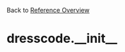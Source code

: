
Back to [Reference Overview](https://github.com/pyrustic/dresscode/blob/master/docs/reference/README.md#readme)

# dresscode.\_\_init\_\_



<br>


